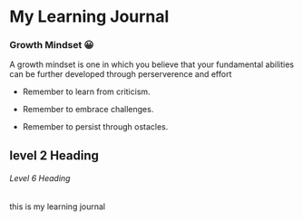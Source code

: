 # My Learning Journal

### Growth Mindset :grinning:

A growth mindset is one in which you believe that your fundamental abilities can be further developed through perserverence and effort
- Remember to learn from criticism.
* Remember to embrace challenges.
- Remember to persist through ostacles.

## level 2 Heading
###### Level 6 Heading

this is my learning journal
